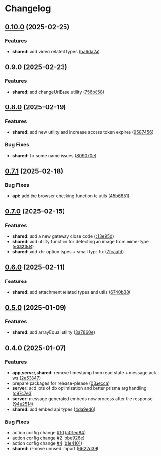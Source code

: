 # Changelog

## [0.10.0](https://github.com/WerdoxDev/Huginn/compare/shared@v0.9.0...shared@v0.10.0) (2025-02-25)


### Features

* **shared:** add video related types ([ba6da2a](https://github.com/WerdoxDev/Huginn/commit/ba6da2a353dec7e2862b5c2d8eba977bb2232179))

## [0.9.0](https://github.com/WerdoxDev/Huginn/compare/shared@v0.8.0...shared@v0.9.0) (2025-02-23)


### Features

* **shared:** add changeUrlBase utility ([756b858](https://github.com/WerdoxDev/Huginn/commit/756b8583d05713062455b240605dc7c9f293dfa2))

## [0.8.0](https://github.com/WerdoxDev/Huginn/compare/shared@v0.7.1...shared@v0.8.0) (2025-02-19)


### Features

* **shared:** add new utility and increase access token expiree ([9587456](https://github.com/WerdoxDev/Huginn/commit/9587456ba062a01a1ea8d8625d706e05db4dd038))


### Bug Fixes

* **shared:** fix some name issues ([809070e](https://github.com/WerdoxDev/Huginn/commit/809070ec05347ccbd4d7883ab13908b53b3df987))

## [0.7.1](https://github.com/WerdoxDev/Huginn/compare/shared@v0.7.0...shared@v0.7.1) (2025-02-18)


### Bug Fixes

* **api:** add the browser checking function to utils ([45b6851](https://github.com/WerdoxDev/Huginn/commit/45b6851743e4ca6e2ae32a689b139f3d9af70bbe))

## [0.7.0](https://github.com/WerdoxDev/Huginn/compare/shared@v0.6.0...shared@v0.7.0) (2025-02-15)


### Features

* **shared:** add a new gateway close code ([c13e95d](https://github.com/WerdoxDev/Huginn/commit/c13e95d0021d94bd1a8b6c3567c53717e4560821))
* **shared:** add utility function for detecting an image from mime-type ([e5323d4](https://github.com/WerdoxDev/Huginn/commit/e5323d4cce126437189ce4a7b1064cb52eed31c9))
* **shared:** add xhr option types + small type fix ([7fcaafd](https://github.com/WerdoxDev/Huginn/commit/7fcaafd42e2318221765828b5caf494f1eeeb5be))

## [0.6.0](https://github.com/WerdoxDev/Huginn/compare/shared@v0.5.0...shared@v0.6.0) (2025-02-11)


### Features

* **shared:** add attachment related types and utils ([6740b38](https://github.com/WerdoxDev/Huginn/commit/6740b387b2f7de990fe9bd3f0a72dd1ff7ab99e5))

## [0.5.0](https://github.com/WerdoxDev/Huginn/compare/shared@v0.4.0...shared@v0.5.0) (2025-01-09)


### Features

* **shared:** add arrayEqual utility ([3a7860e](https://github.com/WerdoxDev/Huginn/commit/3a7860e8d6426a251f260f1608a7d4f010b4759a))

## [0.4.0](https://github.com/WerdoxDev/Huginn/compare/shared-v0.3.0...shared@v0.4.0) (2025-01-07)


### Features

* **app,server,shared:** remove timestamp from read state + message ack ws ([2e53347](https://github.com/WerdoxDev/Huginn/commit/2e53347aadde0f28a623b9c2fac94c6ede034efe))
* prepare packages for release-please ([03aecca](https://github.com/WerdoxDev/Huginn/commit/03aeccaf204a18a4b0f4764689623806f3d7b1fd))
* **server:** add lots of db optimization and better prisma arg handling ([c97c7e3](https://github.com/WerdoxDev/Huginn/commit/c97c7e3970fc8db980bf760852850d9c75928484))
* **server:** message generated embeds now process after the response ([94e2514](https://github.com/WerdoxDev/Huginn/commit/94e2514289d6e4a11595dd86d829b57eaa7844f6))
* **shared:** add embed api types ([4da9ed6](https://github.com/WerdoxDev/Huginn/commit/4da9ed60cf56a83952c69465ddef05d9fd55cb33))


### Bug Fixes

* action config change [#10](https://github.com/WerdoxDev/Huginn/issues/10) ([a01ed84](https://github.com/WerdoxDev/Huginn/commit/a01ed84645f931bd09fd2351df72c089547ddd9d))
* action config change [#2](https://github.com/WerdoxDev/Huginn/issues/2) ([bbe926e](https://github.com/WerdoxDev/Huginn/commit/bbe926e2b8a68a3a876f1b5422111c5ff0d3c93d))
* action config change [#4](https://github.com/WerdoxDev/Huginn/issues/4) ([b1e4101](https://github.com/WerdoxDev/Huginn/commit/b1e4101f5d89d4f3c8997152163e53b3a59cc072))
* **shared:** remove unused import ([6622d39](https://github.com/WerdoxDev/Huginn/commit/6622d39b4d64691c916f744645f212e91d39edb6))
